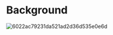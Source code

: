 # Background
![6022ac79231da521ad2d36d535e0e6d](https://user-images.githubusercontent.com/91862733/136654443-4ce17ec1-5a86-47ef-a5ac-53e760b195d4.jpg)
